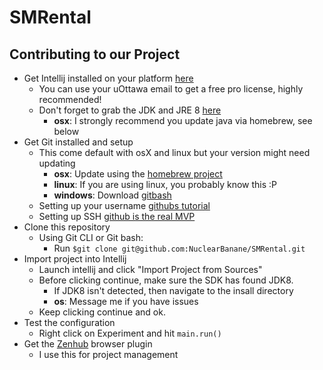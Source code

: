 # SMRental

## Contributing to our Project

* Get Intellij installed on your platform [here](https://www.jetbrains.com/)
  * You can use your uOttawa email to get a free pro license, highly recommended!
  * Don't forget to grab the JDK and JRE 8 [here](http://www.oracle.com/technetwork/java/javase/downloads/jdk8-downloads-2133151.html)
     * __osx__: I strongly recommend you update java via homebrew, see below
* Get Git installed and setup
   * This come default with osX and linux but your version might need updating
      * __osx__: Update using the [homebrew project](https://brew.sh/)
      * __linux__: If you are using linux, you probably know this :P 
      * __windows__: Download [gitbash](https://git-scm.com/downloads)
   * Setting up your username [githubs tutorial](https://help.github.com/articles/setting-your-username-in-git/)
   * Setting up SSH [github is the real MVP](https://help.github.com/articles/connecting-to-github-with-ssh/)
* Clone this repository
   * Using Git CLI or Git bash:
      * Run ```$git clone git@github.com:NuclearBanane/SMRental.git```
* Import project into Intellij
   * Launch intellij and click "Import Project from Sources"
   * Before clicking continue, make sure the SDK has found JDK8. 
      * If JDK8 isn't detected, then navigate to the insall directory
      * __os__: Message me if you have issues
   * Keep clicking continue and ok. 
* Test the configuration
   * Right click on Experiment and hit ```main.run()```
* Get the [Zenhub](https://www.zenhub.com/) browser plugin
   * I use this for project management












